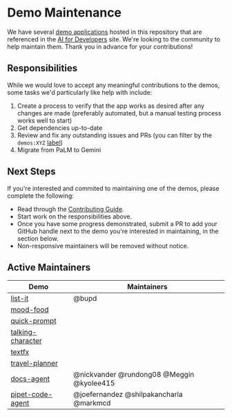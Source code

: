 # Demo Maintenance

We have several [demo applications](https://github.com/google/generative-ai-docs/tree/main/demos/palm) hosted in this repository that are referenced in the [AI for Developers](https://ai.google.dev/develop/sample-apps) site. We're looking to the community to help maintain them. 
Thank you in advance for your contributions!

## Responsibilities

While we would love to accept any meaningful contributions to the demos, some tasks we'd particularly like help with include:
1. Create a process to verify that the app works as desired after any changes are made (preferably automated, but a manual testing process works well to start)
2. Get dependencies up-to-date
3. Review and fix any outstanding issues and PRs (you can filter by the `demos:XYZ` [label](https://github.com/google/generative-ai-docs/labels?q=demos%3A))
4. Migrate from PaLM to Gemini

## Next Steps

If you're interested and commited to maintaining one of the demos, please complete the following:
- Read through the [Contributing Guide](https://github.com/google/generative-ai-docs/blob/main/CONTRIBUTING.md).
- Start work on the responsibilities above.
- Once you have some progress demonstrated, submit a PR to add your GitHub handle next to the demo you're interested in maintaining, in the section below.
- Non-responsive maintainers will be removed without notice.

## Active Maintainers

| Demo  | Maintainers |
| ------------- | ------------- |
| [list-it](https://github.com/google/generative-ai-docs/tree/main/demos/palm/web/list-it)  | @bupd |
| [mood-food](https://github.com/google/generative-ai-docs/tree/main/demos/palm/web/mood-food)  |   |
| [quick-prompt](https://github.com/google/generative-ai-docs/tree/main/demos/palm/web/quick-prompt)  |   |
| [talking-character](https://github.com/google/generative-ai-docs/tree/main/demos/palm/web/talking-character)  |   |
| [textfx](https://github.com/google/generative-ai-docs/tree/main/demos/palm/web/textfx)  |   |
| [travel-planner](https://github.com/google/generative-ai-docs/tree/main/demos/palm/web/travel-planner)  |  |
| [docs-agent](https://github.com/google/generative-ai-docs/tree/main/demos/palm/python/docs-agent)  | @nickvander @rundong08 @Meggin @kyolee415  |
| [pipet-code-agent](https://github.com/google/generative-ai-docs/tree/main/demos/palm/node/pipet-code-agent)  | @joefernandez @shilpakancharla @markmcd  |
